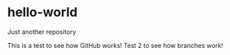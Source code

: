 # hello-world
Just another repository

This is a test to see how GitHub works!
Test 2 to see how branches work!
